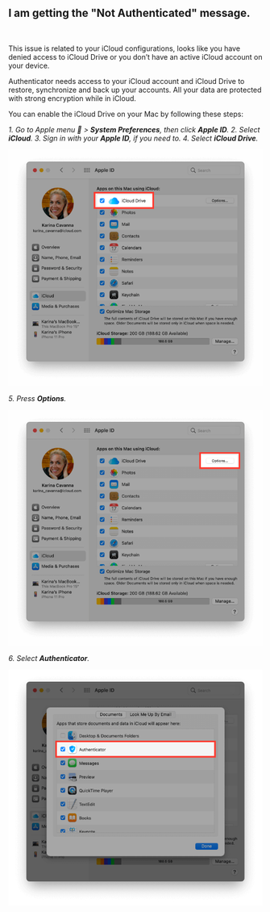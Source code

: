 <!-- 
---
title: I am getting the "Not Authenticated" message.
--- 
-->

## **I am getting the "Not Authenticated" message.**

<br />

This issue is related to your iCloud configurations, looks like you have denied access to iCloud Drive or you don’t have an active iCloud account on your device. 

Authenticator needs access to your iCloud account and iCloud Drive to restore, synchronize and back up your accounts. All your data are protected with strong encryption while in iCloud.

You can enable the iCloud Drive on your Mac by following these steps:

*1. Go to Apple menu  > **System Preferences**, then click **Apple ID**.*
*2. Select **iCloud**.*
*3. Sign in with your **Apple ID**, if you need to.*
*4. Select **iCloud Drive**.*

<img src="./Assets/008_1.png">

*5. Press **Options**.*

<img src="./Assets/008_2.png">

*6. Select **Authenticator**.*

<img src="./Assets/008_3.png">
